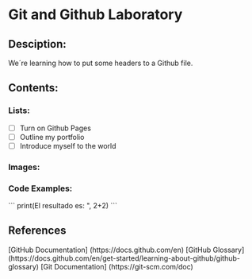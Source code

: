 # Git and Github Laboratory
<h2>Desciption:</h2>
We´re learning how to put some headers to a Github file.
<h2>Contents:</h2>
<h3>Lists:</h3>

- [ ] Turn on Github Pages
- [ ] Outline my portfolio
- [ ] Introduce myself to the world

<h3>Images:</h3>

<h3>Code Examples:</h3>
``` print(El resultado es: ", 2+2) ```


  <h2> References</h2>
[GitHub Documentation] (https://docs.github.com/en)
[GitHub Glossary] (https://docs.github.com/en/get-started/learning-about-github/github-glossary)
[Git Documentation] (https://git-scm.com/doc)

